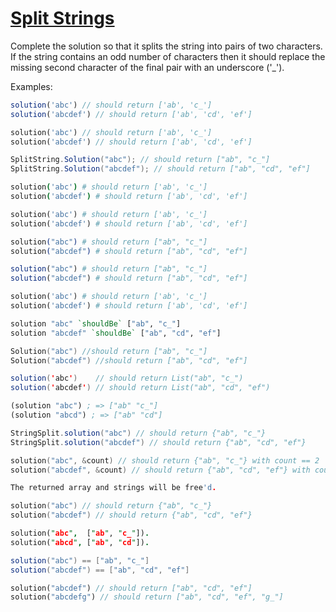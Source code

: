 # [Split Strings](https://www.codewars.com/kata/515de9ae9dcfc28eb6000001)

Complete the solution so that it splits the string into pairs of two characters.  If the string contains an odd number of characters then it should replace the missing second character of the final pair with an underscore ('_').

Examples:

``` javascript
solution('abc') // should return ['ab', 'c_']
solution('abcdef') // should return ['ab', 'cd', 'ef']
```
``` php
solution('abc') // should return ['ab', 'c_']
solution('abcdef') // should return ['ab', 'cd', 'ef']
```
``` csharp
SplitString.Solution("abc"); // should return ["ab", "c_"]
SplitString.Solution("abcdef"); // should return ["ab", "cd", "ef"]
```
``` coffeescript
solution('abc') # should return ['ab', 'c_']
solution('abcdef') # should return ['ab', 'cd', 'ef']
```
``` ruby
solution('abc') # should return ['ab', 'c_']
solution('abcdef') # should return ['ab', 'cd', 'ef']
```
``` elixir
solution("abc") # should return ["ab", "c_"]
solution("abcdef") # should return ["ab", "cd", "ef"]
```
``` julia
solution("abc") # should return ["ab", "c_"]
solution("abcdef") # should return ["ab", "cd", "ef"]
```
```python
solution('abc') # should return ['ab', 'c_']
solution('abcdef') # should return ['ab', 'cd', 'ef']
```
``` haskell
solution "abc" `shouldBe` ["ab", "c_"]
solution "abcdef" `shouldBe` ["ab", "cd", "ef"]
```
``` go
Solution("abc") //should return ["ab", "c_"]
Solution("abcdef") //should return ["ab", "cd", "ef"]
```
```scala
solution('abc')    // should return List("ab", "c_")
solution('abcdef') // should return List("ab", "cd", "ef")
```
```clojure
(solution "abc") ; => ["ab" "c_"]
(solution "abcd") ; => ["ab" "cd"]
```
```java
StringSplit.solution("abc") // should return {"ab", "c_"}
StringSplit.solution("abcdef") // should return {"ab", "cd", "ef"}
```
``` c
solution("abc", &count) // should return {"ab", "c_"} with count == 2
solution("abcdef", &count) // should return {"ab", "cd", "ef"} with count == 3

The returned array and strings will be free'd.
```
``` cpp
solution("abc") // should return {"ab", "c_"}
solution("abcdef") // should return {"ab", "cd", "ef"}
```
```prolog
solution("abc",  ["ab", "c_"]).
solution("abcd", ["ab", "cd"]).
```
```groovy
solution("abc") == ["ab", "c_"]
solution("abcdef") == ["ab", "cd", "ef"]
```
```rust
solution("abcdef") // should return ["ab", "cd", "ef"]
solution("abcdefg") // should return ["ab", "cd", "ef", "g_"]
```
